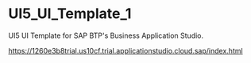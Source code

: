 # UI5_UI_Template_1
UI5 UI Template for SAP BTP's Business Application Studio.

https://1260e3b8trial.us10cf.trial.applicationstudio.cloud.sap/index.html
